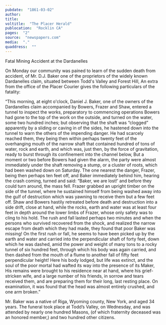 ```yaml
---
pubdate:  "1861-03-02"
author: 
title: 
voltitle:  "The Placer Herald"
publocation:  "Rocklin CA"
pages:  "2"
source:  "newspapers.com"
media:  "."
quaddress:  ""
---
```

Fatal Mining Accident at the Dardanelles 

On Monday our community was pained to learn of the sudden death from accident, of Mr. D.J. Baker one of the proprietors of the widely known Dardanelles claim, situated between Todd's Valley and Forest Hill, An extra from the office of the Placer Courier gives the following particulars of 
the fatality: 

“This morning, at eight o'clock, Daniel J. Baker, one of the owners of the Dardanelles claim accompanied by Bowers, Frazer and Shaw, entered a tunnel to inspect the works, preparatory to commencing operations Bowers had gone to the top of the work on the outside, and turned on the water, some two hundred inches; but observing that the shaft was “clogged” apparently by a sliding or caving in of the sides, he hastened down into the tunnel to warn the others of the impending danger. He had scarcely reached them, they being then within perhaps twenty feet of the overhanging mouth of the narrow shaft that contained hundred of tons of water, rock and earth, and which was, just then, by the force of gravitation, ready to burst through its confinement into the channel below, But a moment or two before Bowers had given the alarm, the party were almost immediately under the shaft removing a stump, or a cluster of roots, which had been washed down on Saturday. The one nearest the danger, Frazer, being then perhaps ten feet off, and Baker immediately behind him, hearing the crash coming, turned and said: “Baker, we are lost!’ and before they could turn around, the mass fell. Frazer grabbed an upright timber on the side of the tunnel, where he sustained himself from being washed away into the gulf of destruction which was yawning to receive them but a few feet off. Shaw and Bowers hastily retreated before death and destruction into a side drift, close at hand, while the rocks, earth and water was at least four feet in depth around the lower limbs of Frazer, whose only safety was to cling to his hold. The rush and fall lasted perhaps two minutes and when the persons who survived recovered from the shock, and realized the narrow escape from death which they had made, they found that poor Baker was missing! On the first rush or fall, he seems to have been picked up by the earth and water and carried into the perpendicular shaft of forty feet, down which he was dashed, amid the power and weight of many tons to a rocky tunnel of six hundred feet, through which his body was again carried, and then dashed from the mouth of a flume to another fall of fifty feet perpendicular height! Here his body lodged, but life was extinct, and the soul of the poor mortal had wafted its way into the presence of its Maker, His remains were brought to his residence near at hand, where his grief-stricken wife, and a large number of his friends, in sorrow and tears received them, and are preparing them for their long, last resting place. On examination, it was found that the head was almost entirely crushed, and one arm broken.” 

Mr. Baker was a native of Riga, Wyoming county, New York, and aged 34 years. The funeral took place at Todd’s Valley, on Wednesday, and was attended by nearly one hundred Masons, (of which fraternity deceased was an honored member,) and two hundred other citizens.


